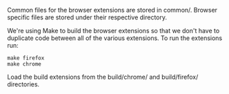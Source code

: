 Common files for the browser extensions are stored in common/. Browser specific files are stored under their respective directory.

We're using Make to build the browser extensions so that we don't have to duplicate code between all of the various extensions. To run the extensions run:

```
make firefox
make chrome
```

Load the build extensions from the build/chrome/ and build/firefox/ directories.
